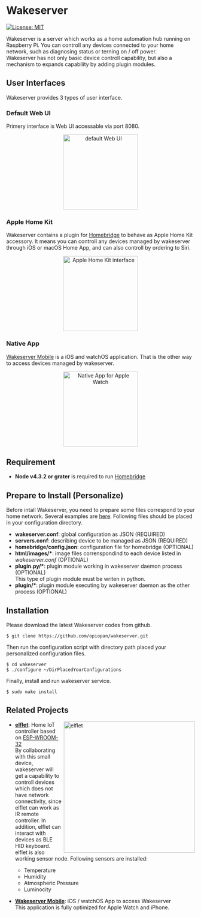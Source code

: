 Wakeserver
====

[![License: MIT](https://img.shields.io/badge/License-MIT-yellow.svg)](https://opensource.org/licenses/MIT)

Wakeserver is a server which works as a home automation hub running on Raspberry Pi.
You can controll any devices connected to your home network, such as diagnosing status or terning on / off power.<br>
Wakeserver has not only basic device controll capability, but also a mechanism to expands capability by adding plugin modules. 

## User Interfaces
Wakeserver provides 3 types of user interface.

### Default Web UI
Primery interface is Web UI accessable via port 8080.

<p align="center">
<img alt="default Web UI" src="https://raw.githubusercontent.com/wiki/opiopan/wakeserver/images/ws-web.gif" width=200>
</p>

### Apple Home Kit
Wakeserver contains a plugin for [Homebridge](https://github.com/nfarina/homebridge) to behave as Apple Home Kit accessory. It means you can controll any devices managed by wakeserver through iOS or macOS Home App, and can also controll by ordering to Siri.

<p align="center">
<img alt="Apple Home Kit interface" src="https://raw.githubusercontent.com/wiki/opiopan/wakeserver/images/ws-homekit.gif" width=200>
</p>

### Native App
[Wakeserver Mobile](https://github.com/opiopan/WakeserverMobile) is a iOS and watchOS application. That is the other way to access devices managed by wakeserver.

<p align="center">
<img alt="Native App for Apple Watch" src="https://raw.githubusercontent.com/wiki/opiopan/wakeserver/images/ws-mobile.gif" width=200>
</p>

## Requirement
 * **Node v4.3.2 or grater** is required to run [Homebridge](https://github.com/nfarina/homebridge) 

## Prepare to Install (Personalize)
Before intall Wakeserver, you need to prepare some files correspond to your home network. Several examples are [here](https://github.com/opiopan/wakeserver/tree/master/personal).
Following files should be placed in your configuration directory.

* **wakeserver.conf**: global configuration as JSON (REQUIRED) 
* **servers.conf**: describing device to be managed as JSON (REQUIRED)
* **homebridge/config.json**: configuration file for homebridge (OPTIONAL)
* **html/images/\***: image files correnspondind to each device listed in *wakeserver.conf* (OPTIONAL)
* **plugin.py/\***: plugin module working in wakeserver daemon process (OPTIONAL)<br>
This type of plugin module must be writen in python.
* **plugin/\***: plugin module executing by wakeserver daemon as the other process (OPTIONAL)<br>
## Installation
Please download the latest Wakeserver codes from github.

```shell
$ git clone https://github.com/opiopan/wakeserver.git
```

Then run the configuration script with directory path placed your personalized configuration files.

```shell
$ cd wakeserver
$ ./configure ~/DirPlacedYourConfigurations
```

Finally, install and run wakeserver service.

```shell
$ sudo make install
```

## Related Projects

<img alt="elflet" src="https://raw.githubusercontent.com/wiki/opiopan/wakeserver/images/elflet.jpg" height=350 align="right">

* **[elflet](https://github.com/opiopan/elflet)**:
Home IoT controller based on [ESP-WROOM-32](https://www.espressif.com/en/products/hardware/modules) <br>
By collaborating with this small device, wakeserver will get a capability to controll devices which does not have network connectivity, since elflet can work as IR remote controller. In addition, elflet can interact with devices as BLE HID keyboard.<br>
elflet is also working sensor node. Following sensors are installed:
    * Temperature
    * Humidity
    * Atmospheric Pressure
    * Luminocity


* **[Wakeserver Mobile](https://github.com/opiopan/WakeserverMobile)**: 
iOS / watchOS App to access Wakeserver<br>
This application is fully optimized for  Apple Watch and iPhone.

